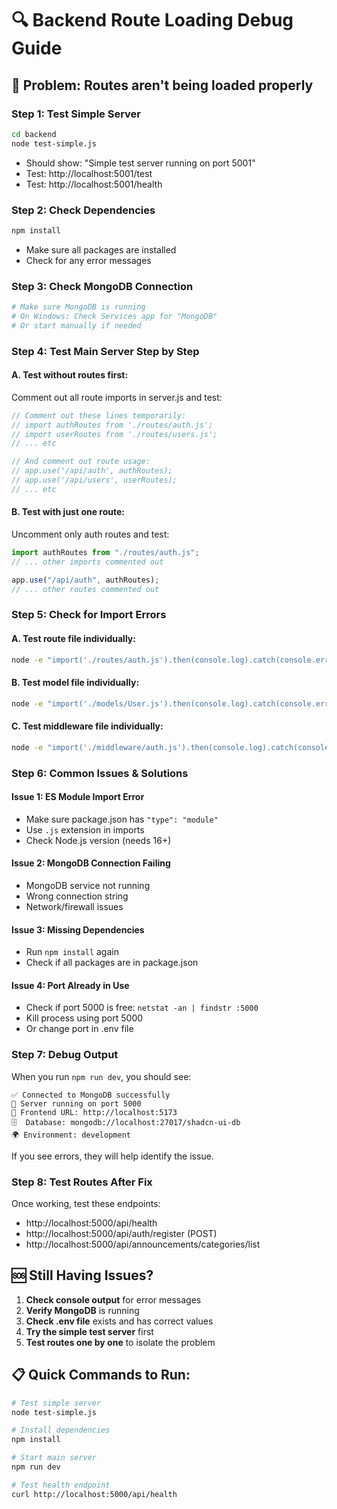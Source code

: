 # 🔍 Backend Route Loading Debug Guide

## 🚨 **Problem: Routes aren't being loaded properly**

### **Step 1: Test Simple Server**

```bash
cd backend
node test-simple.js
```

- Should show: "Simple test server running on port 5001"
- Test: http://localhost:5001/test
- Test: http://localhost:5001/health

### **Step 2: Check Dependencies**

```bash
npm install
```

- Make sure all packages are installed
- Check for any error messages

### **Step 3: Check MongoDB Connection**

```bash
# Make sure MongoDB is running
# On Windows: Check Services app for "MongoDB"
# Or start manually if needed
```

### **Step 4: Test Main Server Step by Step**

#### **A. Test without routes first:**

Comment out all route imports in server.js and test:

```javascript
// Comment out these lines temporarily:
// import authRoutes from './routes/auth.js';
// import userRoutes from './routes/users.js';
// ... etc

// And comment out route usage:
// app.use('/api/auth', authRoutes);
// app.use('/api/users', userRoutes);
// ... etc
```

#### **B. Test with just one route:**

Uncomment only auth routes and test:

```javascript
import authRoutes from "./routes/auth.js";
// ... other imports commented out

app.use("/api/auth", authRoutes);
// ... other routes commented out
```

### **Step 5: Check for Import Errors**

#### **A. Test route file individually:**

```bash
node -e "import('./routes/auth.js').then(console.log).catch(console.error)"
```

#### **B. Test model file individually:**

```bash
node -e "import('./models/User.js').then(console.log).catch(console.error)"
```

#### **C. Test middleware file individually:**

```bash
node -e "import('./middleware/auth.js').then(console.log).catch(console.error)"
```

### **Step 6: Common Issues & Solutions**

#### **Issue 1: ES Module Import Error**

- Make sure package.json has `"type": "module"`
- Use `.js` extension in imports
- Check Node.js version (needs 16+)

#### **Issue 2: MongoDB Connection Failing**

- MongoDB service not running
- Wrong connection string
- Network/firewall issues

#### **Issue 3: Missing Dependencies**

- Run `npm install` again
- Check if all packages are in package.json

#### **Issue 4: Port Already in Use**

- Check if port 5000 is free: `netstat -an | findstr :5000`
- Kill process using port 5000
- Or change port in .env file

### **Step 7: Debug Output**

When you run `npm run dev`, you should see:

```
✅ Connected to MongoDB successfully
🚀 Server running on port 5000
📱 Frontend URL: http://localhost:5173
🗄️  Database: mongodb://localhost:27017/shadcn-ui-db
🌍 Environment: development
```

If you see errors, they will help identify the issue.

### **Step 8: Test Routes After Fix**

Once working, test these endpoints:

- http://localhost:5000/api/health
- http://localhost:5000/api/auth/register (POST)
- http://localhost:5000/api/announcements/categories/list

## 🆘 **Still Having Issues?**

1. **Check console output** for error messages
2. **Verify MongoDB** is running
3. **Check .env file** exists and has correct values
4. **Try the simple test server** first
5. **Test routes one by one** to isolate the problem

## 📋 **Quick Commands to Run:**

```bash
# Test simple server
node test-simple.js

# Install dependencies
npm install

# Start main server
npm run dev

# Test health endpoint
curl http://localhost:5000/api/health
```
